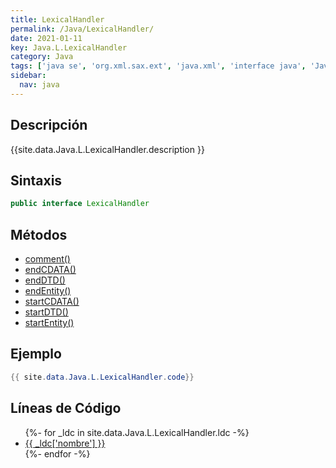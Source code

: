 ```yaml
---
title: LexicalHandler
permalink: /Java/LexicalHandler/
date: 2021-01-11
key: Java.L.LexicalHandler
category: Java
tags: ['java se', 'org.xml.sax.ext', 'java.xml', 'interface java', 'Java 1.4', 'SAX 2.0 (extensions Java 1.0)']
sidebar: 
  nav: java
---
```


## Descripción
{{site.data.Java.L.LexicalHandler.description }}

## Sintaxis
~~~java
public interface LexicalHandler
~~~

## Métodos
* [comment()](/Java/LexicalHandler/comment)
* [endCDATA()](/Java/LexicalHandler/endCDATA)
* [endDTD()](/Java/LexicalHandler/endDTD)
* [endEntity()](/Java/LexicalHandler/endEntity)
* [startCDATA()](/Java/LexicalHandler/startCDATA)
* [startDTD()](/Java/LexicalHandler/startDTD)
* [startEntity()](/Java/LexicalHandler/startEntity)

## Ejemplo
~~~java
{{ site.data.Java.L.LexicalHandler.code}}
~~~

## Líneas de Código
<ul>
{%- for _ldc in site.data.Java.L.LexicalHandler.ldc -%}
   <li>
       <a href="{{_ldc['url'] }}">{{ _ldc['nombre'] }}</a>
   </li>
{%- endfor -%}
</ul>
